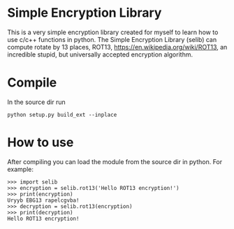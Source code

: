 # Simple Encryption Library

This is a very simple encryption library created for myself to learn how to
use c/c++ functions in python. The Simple Encryption Library (selib) can
compute rotate by 13 places, ROT13, https://en.wikipedia.org/wiki/ROT13, an
incredible stupid, but universally accepted encryption algorithm.

# Compile
In the source dir run
```
python setup.py build_ext --inplace
```

# How to use
After compiling you can load the module from the source dir in python. For
example:
```
>>> import selib
>>> encryption = selib.rot13('Hello ROT13 encryption!')
>>> print(encryption)
Uryyb EBG13 rapelcgvba!
>>> decryption = selib.rot13(encryption)
>>> print(decryption)
Hello ROT13 encryption!
```
